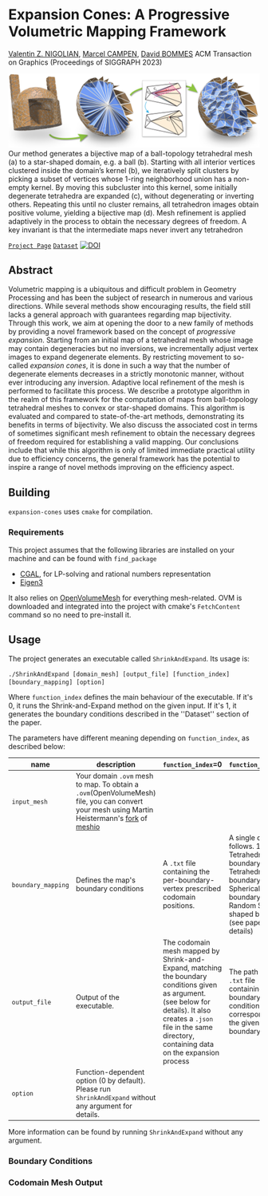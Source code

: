 # Expansion Cones: A Progressive Volumetric Mapping Framework

[Valentin Z. NIGOLIAN](https://cgg.unibe.ch/), [Marcel CAMPEN](http://graphics.cs.uos.de/), [David BOMMES](https://cgg.unibe.ch/)
ACM Transaction on Graphics (Proceedings of SIGGRAPH 2023)

![](cover-picture.png)
Our method generates a bijective map of a ball-topology tetrahedral mesh (a) to a star-shaped domain, e.g. a ball (b). Starting with all interior vertices
clustered inside the domain’s kernel (b), we iteratively split clusters by picking a subset of vertices whose 1-ring neighborhood union has a non-empty kernel.
By moving this subcluster into this kernel, some initially degenerate tetrahedra are expanded (c), without degenerating or inverting others. Repeating this
until no cluster remains, all tetrahedron images obtain positive volume, yielding a bijective map (d). Mesh refinement is applied adaptively in the process to
obtain the necessary degrees of freedom. A key invariant is that the intermediate maps never invert any tetrahedron

[`Project Page`](https://www.algohex.eu/publications/expansion-cones/)
[`Dataset`](todo)
[![DOI](https://zenodo.org/badge/634807458.svg)](https://zenodo.org/doi/10.5281/zenodo.10039967)

## Abstract
Volumetric mapping is a ubiquitous and difficult problem in Geometry Processing and has been the subject of research in numerous and various directions. 
While several methods show encouraging results, the field still lacks a general approach with guarantees regarding map bijectivity. 
Through this work, we aim at opening the door to a new family of methods by providing a novel framework based on the concept of _progressive expansion_.
Starting from an initial map of a tetrahedral mesh whose image may contain degeneracies but no inversions, we incrementally adjust vertex images to expand degenerate elements. 
By restricting movement to so-called _expansion cones_, it is done in such a way that the number of degenerate elements decreases in a strictly monotonic manner, without ever introducing any inversion. 
Adaptive local refinement of the mesh is performed  to facilitate this process.
We describe a prototype algorithm in the realm of this framework for the computation of maps from ball-topology tetrahedral meshes to convex or star-shaped domains.
This algorithm is evaluated and compared to state-of-the-art methods, demonstrating its benefits in terms of bijectivity.
We also discuss the associated cost in terms of sometimes significant mesh refinement to obtain the necessary degrees of freedom required for establishing a valid mapping.
Our conclusions include that while this algorithm is only of limited immediate practical utility due to efficiency concerns, the general framework has the potential to inspire a range of novel methods improving on the efficiency aspect.


## Building

`expansion-cones` uses `cmake` for compilation.

### Requirements
This project assumes that the following libraries are installed on your machine and can be found with  `find_package`

* [CGAL](https://www.cgal.org/), for LP-solving and rational numbers representation
* [Eigen3](https://eigen.tuxfamily.org/index.php?title=Main_Page)

It also relies on [OpenVolumeMesh](https://www.graphics.rwth-aachen.de/software/openvolumemesh/) for everything mesh-related.
OVM is downloaded and integrated into the project with cmake's `FetchContent` command so no need to pre-install it.

## Usage

The project generates an executable called `ShrinkAndExpand`. Its usage is:

    ./ShrinkAndExpand [domain_mesh] [output_file] [function_index] [boundary_mapping] [option]
    
Where `function_index` defines the main behaviour of the executable. If it's 0, it runs the Shrink-and-Expand method on the given input. If it's 1, it generates the boundary conditions described in the ''Dataset'' section of the paper.

The parameters have different meaning depending on `function_index`, as described below:

|  name          |   description   |                     `function_index`=0                                                                                                               |  `function_index`=1   |
|----------------|---------------|--------------------------------------------------------------------|-----------------------------|
|  `input_mesh`  | Your domain `.ovm` mesh to map. To obtain a `.ovm`(OpenVolumeMesh) file, you can convert your mesh using Martin Heistermann's [fork]( https://github.com/mheistermann/meshio) of [meshio](https://pypi.org/project/meshio/) ||
| `boundary_mapping`  | Defines the map's boundary conditions | A `.txt` file containing the per-boundary-vertex prescribed codomain positions. | A single digit as follows. 1: Tetrahedral boundary, 2: Stiff Tetrahedral boundary, 3: Spherical boundary, 4: Random Star-shaped boundary (see paper for details)  | 
|  `output_file`  | Output of the executable. |  The codomain mesh mapped by Shrink-and-Expand, matching the boundary conditions given as argument. (see below for details). It also creates a `.json`  file in the same directory, containing data on the expansion process  | The path to a `.txt` file containing the boundary conditions corresponding to the given boundary type |
| `option`  | Function-dependent option (0 by default). Please run `ShrinkAndExpand` without any argument for details.|

More information can be found by running `ShrinkAndExpand` without any argument.

### Boundary Conditions

### Codomain Mesh Output




